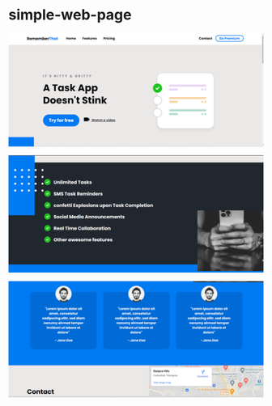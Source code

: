 # simple-web-page
![expences-api](https://github.com/rajendraprasad10/simple-web-page/blob/32bcb4172751504830b89cb62f7bded9d0aef761/images/Screenshot%20(2).png)

![expences-api](https://github.com/rajendraprasad10/simple-web-page/blob/bd79a71e1849b2f10e0acdceea62330262f6ca48/images/Screenshot%20(3).png)

![expences-api](https://github.com/rajendraprasad10/simple-web-page/blob/12c41be9e1abcdad5e5ab8a4fa47231a024a063d/images/Screenshot%20(4).png)
